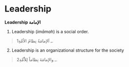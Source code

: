 Leadership
==========

**Leadership الإمامة**

1. Leadership (*imāmah*) is a social order.

> 1ـ اَلإمامَةُ نِظامُ الاُمَّةِ.

2. Leadership is an organizational structure for the society

> 2ـ والإمامَةَ نِظاماً لِلاُْمَّةِ.


